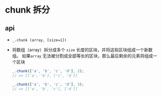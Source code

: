 # chunk 拆分

## api

+ `_.chunk (array, [size=1])`

+ 将数组（array）拆分成多个 `size` 长度的区块，并将这些区块组成一个新数组。 如果`array` 无法被分割成全部等长的区块，那么最后剩余的元素将组成一个区块

  ```js
  _.chunk(['a', 'b', 'c', 'd'], 2);
  // => [['a', 'b'], ['c', 'd']]

  _.chunk(['a', 'b', 'c', 'd'], 3);
  // => [['a', 'b', 'c'], ['d']]
  ```
